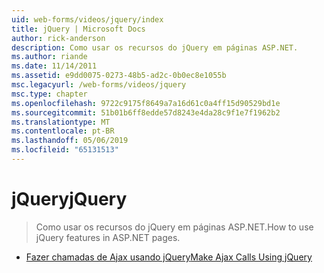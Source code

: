 ```yaml
---
uid: web-forms/videos/jquery/index
title: jQuery | Microsoft Docs
author: rick-anderson
description: Como usar os recursos do jQuery em páginas ASP.NET.
ms.author: riande
ms.date: 11/14/2011
ms.assetid: e9dd0075-0273-48b5-ad2c-0b0ec8e1055b
msc.legacyurl: /web-forms/videos/jquery
msc.type: chapter
ms.openlocfilehash: 9722c9175f8649a7a16d61c0a4ff15d90529bd1e
ms.sourcegitcommit: 51b01b6ff8edde57d8243e4da28c9f1e7f1962b2
ms.translationtype: MT
ms.contentlocale: pt-BR
ms.lasthandoff: 05/06/2019
ms.locfileid: "65131513"
---
```

# <a name="jquery"></a><span data-ttu-id="a1646-103">jQuery</span><span class="sxs-lookup"><span data-stu-id="a1646-103">jQuery</span></span>

> <span data-ttu-id="a1646-104">Como usar os recursos do jQuery em páginas ASP.NET.</span><span class="sxs-lookup"><span data-stu-id="a1646-104">How to use jQuery features in ASP.NET pages.</span></span>

- [<span data-ttu-id="a1646-105">Fazer chamadas de Ajax usando jQuery</span><span class="sxs-lookup"><span data-stu-id="a1646-105">Make Ajax Calls Using jQuery</span></span>](how-do-i-make-ajax-calls-using-jquery.md)
